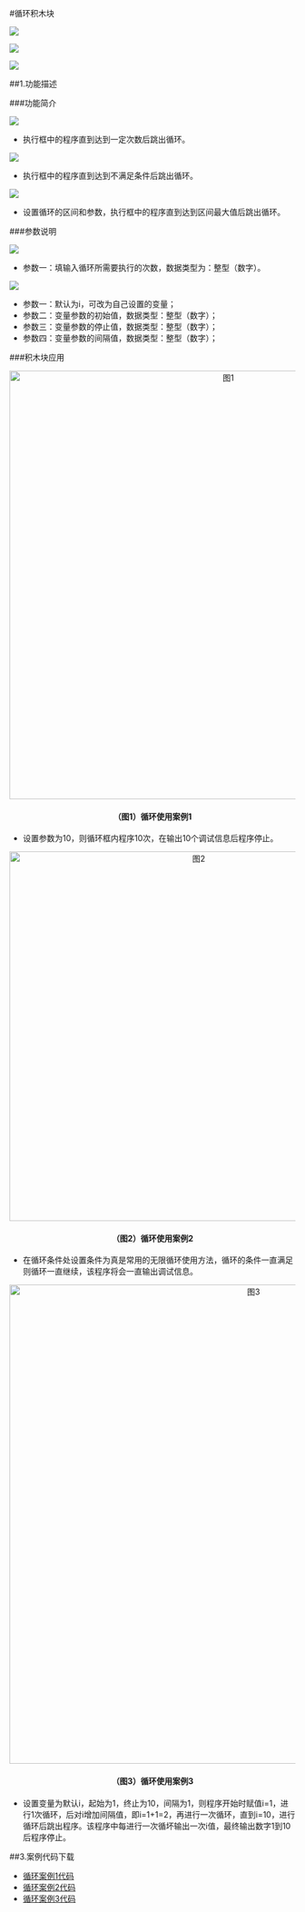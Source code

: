 #循环积木块

![](/media/xunhuan1.png)

![](/media/xunhuan3.png)

![](/media/xunhan2.png)

##1.功能描述

###功能简介

![](/media/xunhuan1.png)

* 执行框中的程序直到达到一定次数后跳出循环。

![](/media/xunhuan3.png)

* 执行框中的程序直到达到不满足条件后跳出循环。

![](/media/xunhan2.png)

* 设置循环的区间和参数，执行框中的程序直到达到区间最大值后跳出循环。

###参数说明

![](/media/xunhuan1.png)

* 参数一：填输入循环所需要执行的次数，数据类型为：整型（数字）。

![](/media/xunhan2.png)

* 参数一：默认为i，可改为自己设置的变量；
* 参数二：变量参数的初始值，数据类型：整型（数字）；
* 参数三：变量参数的停止值，数据类型：整型（数字）；
* 参数四：变量参数的间隔值，数据类型：整型（数字）；




###积木块应用

<div align="center">
    <img src="/media/xunhuantupian1.png" alt="图1" width="755">
    <h4>（图1）循环使用案例1</h4>
</div>

* 设置参数为10，则循环框内程序10次，在输出10个调试信息后程序停止。
<div align="center">
    <img src="/media/xunhuantupian2.png" alt="图2" width="651">
    <h4>（图2）循环使用案例2</h4>
</div>

* 在循环条件处设置条件为真是常用的无限循环使用方法，循环的条件一直满足则循环一直继续，该程序将会一直输出调试信息。
<div align="center">
    <img src="/media/xunhuantupian3.png" alt="图3" width="844">
    <h4>（图3）循环使用案例3</h4>
</div>

* 设置变量为默认i，起始为1，终止为10，间隔为1，则程序开始时赋值i=1，进行1次循环，后对i增加间隔值，即i=1+1=2，再进行一次循环，直到i=10，进行循环后跳出程序。该程序中每进行一次循坏输出一次i值，最终输出数字1到10后程序停止。




##3.案例代码下载
* <a href="../download/积木块说明案例源代码/xunhuananli1.txt" download="" target="_blank">循环案例1代码</a>
* <a href="../download/积木块说明案例源代码/xunhuananli2.txt" download="" target="_blank">循环案例2代码</a>
* <a href="../download/积木块说明案例源代码/xunhuananli3.txt" download="" target="_blank">循环案例3代码</a>